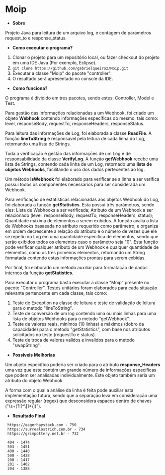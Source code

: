 # Moip

* **Sobre**

Projeto Java para leitura de um arquivo log, e contagem de parametros request_to e response_status.

* **Como executar o programa?**

1. Clonar o projeto para um repositório local, ou fazer checkout do projeto em uma IDE Java (Por exemplo, Eclipse). 
  1. ```git clone https://github.com/gabrielqueiroz/Moip.git```
2. Executar a classe "Moip" do pacote "controller".
3. O resultado será apresentado no console da IDE.

* **Como funciona?**

O programa é dividido em tres pacotes, sendo estes: Controller, Model e Test.

Para gestão das informações relacionadas a um Webhook, foi criado um objeto **Webhook** contendo informações específicas do mesmo, tais como: level, responseBody, requestTo, responseHeaders, responseStatus.

Para leitura das informaçōes de Log, foi elaborada a classe **ReadFile**. A função **lineToString** é responsavel pela leitura de cada linha do Log, retornando uma lista de Strings.

Toda a verificaçāo e gestāo das informaçōes de um Log é de responsabilidade da classe **VerifyLog**. A função **getWebhook** recebe uma lista de Strings, contendo cada linha de um Log, retornado uma **lista de objetos Webhooks**, facilitando o uso dos dados pertecentes ao log.

Um método **isWebhook** foi elaborado para verificar se a linha a ser verifica possui todos os componentes necessarios para ser considerada um Webhook. 

Para verificação de estatísticas relacionadas aos objetos Webhook do Log, foi elaborada a função **getStatistics**. Esta possui três parâmetros, sendo eles: Lista de Webhooks a ser verificada; Atributo de um Webhook a ser relacionado (level, responseBody, requestTo, responseHeaders, status); Quantidade máxima de elementos a serem exibidos. A função avalia a lista de Webhooks basaeada no atributo requerido como parâmetro, e organiza em ordem decrescente a relação do atributo e o número de vezes que ele se repetiu no Log em uma quantidade específica de elementos, sendo que serão exibidos todos os elementos caso o parâmetro seja "0". Esta função pode verificar qualquer atributo de um Webhook e qualquer quantidade de elementos, como os tres primeiros elementos, retornando um String formatada contendo estas informações prontas para serem exbidas.

Por final, foi elaborado um método auxiliar para formataçāo de dados internos da funçāo **getStatistics**.

Para executar o programa basta executar a classe "Moip" presente no pacote "Controller". Testes unitários foram elaborados para cada situação relevante pertencente em cada classe, tais como: 
1. Teste de Exception na classe de leitura e teste de validação de leitura para o metodo "lineToString".
2. Teste de conversão de um log contendo uma ou mais linhas para uma lista de objetos Webhooks para o metodo "getWebhook".
2. Teste de valores reais, minímos (10 linhas) e máximos (dobro da capacidade) para o metodo "getStatistics", com base nos atributos solicitados no teste (requestTo e status).
3. Teste de troca de valores validos e invalidos para o metodo "swapString".

* **Possíveis Melhorias**

Um objeto específico poderia ser criado para o atributo **response_Headers** uma vez que este contém um grande número de informações específicas que podem ser analisadas individualmente. Este objeto também seria um atributo do objeto Webhook.

A forma com o qual a análise da linha é feita pode auxiliar esta implementaçāo futura, sendo que a separaçāo leva em consideraçāo uma expressāo regular (regex) que desconsidera espacos dentro de chaves ("\\s+(?![^\\[]*\\])").

* **Resultado Final**

```
 https://eagerhaystack.com - 750 
 https://surrealostrich.com.br - 734 
 https://grimpottery.net.br - 732

 404 - 1474 
 503 - 1451 
 400 - 1440 
 500 - 1428 
 200 - 1417 
 201 - 1402 
 204 - 1388
 ```
